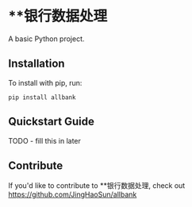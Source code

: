 **银行数据处理
======

A basic Python project.

Installation
------------

To install with pip, run:

    pip install allbank

Quickstart Guide
----------------

TODO - fill this in later

Contribute
----------

If you'd like to contribute to **银行数据处理, check out https://github.com/JingHaoSun/allbank
